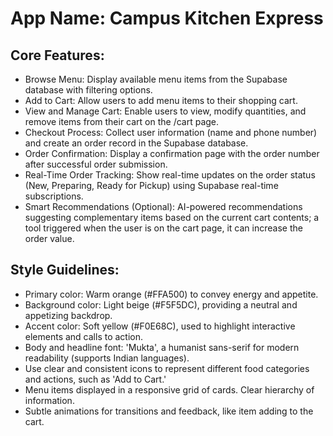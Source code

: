 # **App Name**: Campus Kitchen Express

## Core Features:

- Browse Menu: Display available menu items from the Supabase database with filtering options.
- Add to Cart: Allow users to add menu items to their shopping cart.
- View and Manage Cart: Enable users to view, modify quantities, and remove items from their cart on the /cart page.
- Checkout Process: Collect user information (name and phone number) and create an order record in the Supabase database.
- Order Confirmation: Display a confirmation page with the order number after successful order submission.
- Real-Time Order Tracking: Show real-time updates on the order status (New, Preparing, Ready for Pickup) using Supabase real-time subscriptions.
- Smart Recommendations (Optional): AI-powered recommendations suggesting complementary items based on the current cart contents; a tool triggered when the user is on the cart page, it can increase the order value.

## Style Guidelines:

- Primary color: Warm orange (#FFA500) to convey energy and appetite.
- Background color: Light beige (#F5F5DC), providing a neutral and appetizing backdrop.
- Accent color: Soft yellow (#F0E68C), used to highlight interactive elements and calls to action.
- Body and headline font: 'Mukta', a humanist sans-serif for modern readability (supports Indian languages).
- Use clear and consistent icons to represent different food categories and actions, such as 'Add to Cart.'
- Menu items displayed in a responsive grid of cards. Clear hierarchy of information.
- Subtle animations for transitions and feedback, like item adding to the cart.